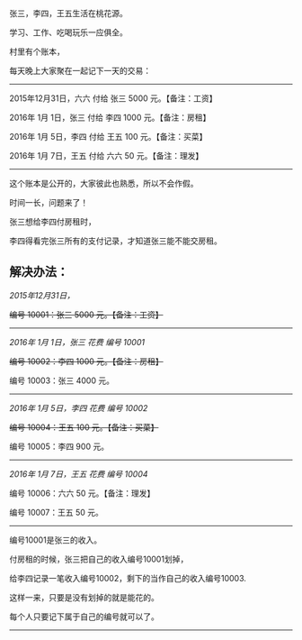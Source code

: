 
张三，李四，王五生活在桃花源。

学习、工作、吃喝玩乐一应俱全。

村里有个账本，

每天晚上大家聚在一起记下一天的交易：

---

2015年12月31日，六六 付给 张三 5000 元。【备注：工资】

2016年 1月 1日，张三 付给 李四 1000 元。【备注：房租】

2016年 1月 5日，李四 付给 王五  100 元。【备注：买菜】

2016年 1月 7日，王五 付给 六六   50 元。【备注：理发】

---

这个账本是公开的，大家彼此也熟悉，所以不会作假。

时间一长，问题来了！

张三想给李四付房租时，

李四得看完张三所有的支付记录，才知道张三能不能交房租。

解决办法：
---

*2015年12月31日，*

~~编号 10001：张三 5000 元。【备注：工资】~~

---
*2016年 1月 1日，张三 花费 编号 10001*

~~编号 10002：李四 1000 元。【备注：房租】~~

编号 10003：张三 4000 元。

---
*2016年 1月 5日，李四 花费 编号 10002*

~~编号 10004：王五  100 元。【备注：买菜】~~

编号 10005：李四  900 元。

---
*2016年 1月 7日，王五 花费 编号 10004*

编号 10006：六六   50 元。【备注：理发】

编号 10007：王五   50 元。

---

编号10001是张三的收入。

付房租的时候，张三把自己的收入编号10001划掉，

给李四记录一笔收入编号10002，剩下的当作自己的收入编号10003.

这样一来，只要是没有划掉的就是能花的。

每个人只要记下属于自己的编号就可以了。

---
